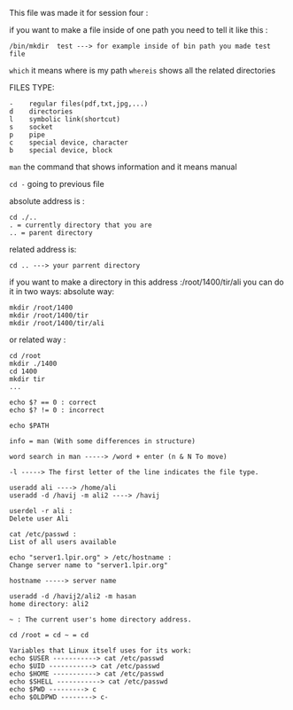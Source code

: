 This file was made it for session four :

if you want to make a file inside of one path you need to tell it like this :
```
/bin/mkdir  test ---> for example inside of bin path you made test file
```
`which` it means where is my path
`whereis` shows all the related directories

FILES TYPE:
```
-    regular files(pdf,txt,jpg,...)
d    directories
l    symbolic link(shortcut)
s    socket
p    pipe
c    special device, character
b    special device, block
```

`man` the command that shows information and it means manual

`cd -` going to previous file 

absolute address is :
```
cd ./.. 
. = currently directory that you are 
.. = parent directory
```
related address is: 
```
cd .. ---> your parrent directory   
```
if you want to make a directory in this address :/root/1400/tir/ali
you can do it in two ways: 
absolute way:
```
mkdir /root/1400
mkdir /root/1400/tir
mkdir /root/1400/tir/ali
```
or related way : 
```
cd /root
mkdir ./1400
cd 1400
mkdir tir
...
```

```
echo $? == 0 : correct
echo $? != 0 : incorrect
```
```
echo $PATH
```
```
info = man (With some differences in structure)
```

```
word search in man -----> /word + enter (n & N To move)
```

```
-l -----> The first letter of the line indicates the file type.
```
```
useradd ali ----> /home/ali
useradd -d /havij -m ali2 ----> /havij
```

```
userdel -r ali :
Delete user Ali
```

```
cat /etc/passwd :
List of all users available
```

```
echo "server1.lpir.org" > /etc/hostname :
Change server name to "server1.lpir.org"
```

```
hostname -----> server name
```

```
useradd -d /havij2/ali2 -m hasan
home directory: ali2
```
```
~ : The current user's home directory address.
```

```
cd /root = cd ~ = cd
```

```
Variables that Linux itself uses for its work:
echo $USER -----------> cat /etc/passwd
echo $UID -----------> cat /etc/passwd
echo $HOME -----------> cat /etc/passwd
echo $SHELL -----------> cat /etc/passwd
echo $PWD ---------> c
echo $OLDPWD --------> c-
```







